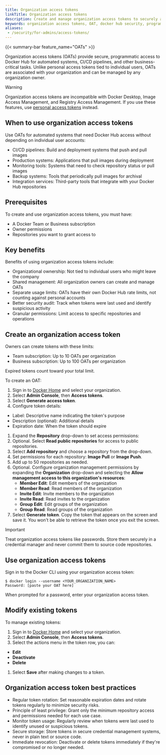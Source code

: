 ```yaml
---
title: Organization access tokens
linkTitle: Organization access tokens
description: Create and manage organization access tokens to securely authenticate automated systems and CI/CD pipelines with Docker Hub
keywords: organization access tokens, OAT, docker hub security, programmatic access, automation
aliases:
 - /security/for-admins/access-tokens/
---
```


{{< summary-bar feature_name="OATs" >}}

Organization access tokens (OATs) provide secure, programmatic access to Docker Hub for automated systems, CI/CD pipelines, and other business-critical tasks. Unlike personal access tokens tied to individual users, OATs are associated with your organization and can be managed by any organization owner.

> [!WARNING]
>
> Organization access tokens are incompatible with Docker Desktop, Image Access Management, and Registry Access Management. If you use these features, use [personal access tokens](/manuals/security/access-tokens.md) instead.

## When to use organization access tokens

Use OATs for automated systems that need Docker Hub access without depending on individual user accounts:

- CI/CD pipelines: Build and deployment systems that push and pull images
- Production systems: Applications that pull images during deployment
- Monitoring tools: Systems that need to check repository status or pull images
- Backup systems: Tools that periodically pull images for archival
- Integration services: Third-party tools that integrate with your Docker Hub repositories

## Prerequisites

To create and use organization access tokens, you must have:

- A Docker Team or Business subscription
- Owner permissions
- Repositories you want to grant access to

## Key benefits

Benefits of using organization access tokens include:

- Organizational ownership: Not tied to individual users who might leave the company
- Shared management: All organization owners can create and manage OATs
- Separate usage limits: OATs have their own Docker Hub rate limits, not counting against personal accounts
- Better security audit: Track when tokens were last used and identify suspicious activity
- Granular permissions: Limit access to specific repositories and operations

## Create an organization access token

Owners can create tokens with these limits:

- Team subscription: Up to 10 OATs per organization
- Business subscription: Up to 100 OATs per organization

Expired tokens count toward your total limit.

To create an OAT:

1. Sign in to [Docker Home](https://app.docker.com/) and select your
organization.
1. Select **Admin Console**, then **Access tokens**.
1. Select **Generate access token**.
1. Configure token details:
  - Label: Descriptive name indicating the token's purpose
  - Description (optional): Additional details
  - Expiration date: When the token should expire
1. Expand the **Repository** drop-down to set access permissions:
  1. Optional. Select **Read public repositories** for access to public repositories.
  1. Select **Add repository** and choose a repository from the drop-down.
  1. Set permissions for each repository: **Image Pull** or **Image Push**.
  1. Add up to 50 repositories as needed.
1. Optional. Configure organization management permissions by expanding the **Organization** drop-down and selecting the **Allow management access to this organization's resources**:
    - **Member Edit**: Edit members of the organization
    - **Member Read**: Read members of the organization
    - **Invite Edit**: Invite members to the organization
    - **Invite Read**: Read invites to the organization
    - **Group Edit**: Edit groups of the organization
    - **Group Read**: Read groups of the organization
1. Select **Generate token**. Copy the token that appears on the screen and save it. You won't be able to retrieve the token once you exit the screen.

> [!IMPORTANT]
>
> Treat organization access tokens like passwords. Store them securely in a credential manager and never commit them to source code repositories.

## Use organization access tokens

Sign in to the Docker CLI using your organization access token:

```console
$ docker login --username <YOUR_ORGANIZATION_NAME>
Password: [paste your OAT here]
```

When prompted for a password, enter your organization access token.

## Modify existing tokens

To manage existing tokens:

1. Sign in to [Docker Home](https://app.docker.com/) and select your
organization.
1. Select **Admin Console**, then **Access tokens**.
1. Select the actions menu in the token row, you can:
  - **Edit**
  - **Deactivate**
  - **Delete**
1. Select **Save** after making changes to a token.

## Organization access token best practices

- Regular token rotation: Set reasonable expiration dates and rotate tokens regularly to minimize security risks.
- Principle of least privilege: Grant only the minimum repository access and permissions needed for each use case.
- Monitor token usage: Regularly review when tokens were last used to identify unused or suspicious tokens.
- Secure storage: Store tokens in secure credential management systems, never in plain text or source code.
- Immediate revocation: Deactivate or delete tokens immediately if they're compromised or no longer needed.
